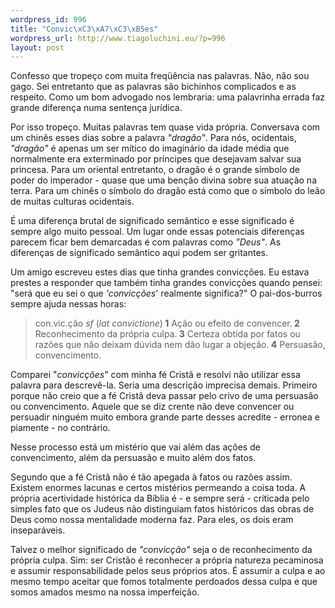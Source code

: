 ```yaml
--- 
wordpress_id: 996
title: "Convic\xC3\xA7\xC3\xB5es"
wordpress_url: http://www.tiagoluchini.eu/?p=996
layout: post
---
```

Confesso que tropeço com muita freqüência nas palavras. Não, não sou gago. Sei entretanto que as palavras são bichinhos complicados e as respeito. Como um bom advogado nos lembraria: uma palavrinha errada faz grande diferença numa sentença jurídica.

Por isso tropeço. Muitas palavras tem quase vida própria. Conversava com um chinês esses dias sobre a palavra <em>"dragão"</em>. Para nós, ocidentais, <em>"dragão"</em> é apenas um ser mítico do imaginário da idade média que normalmente era exterminado por príncipes que desejavam salvar sua princesa. Para um oriental entretanto, o dragão é o grande símbolo de poder do imperador - quase que uma benção divina sobre sua atuação na terra. Para um chinês o símbolo do dragão está como que o símbolo do leão de muitas culturas ocidentais.

É uma diferença brutal de significado semântico e esse significado é sempre algo muito pessoal. Um lugar onde essas potenciais diferenças parecem ficar bem demarcadas é com palavras como <em>"Deus"</em>. As diferenças de significado semântico aqui podem ser gritantes.

Um amigo escreveu estes dias que tinha grandes convicções. Eu estava prestes a responder que também tinha grandes convicções quando pensei: "será que eu sei o que <em>'convicções</em>' realmente significa?" O pai-dos-burros sempre ajuda nessas horas:
<blockquote>con.vic.ção
<span class="descricao"><em> sf</em> (<em>lat convictione</em>)<strong> 1</strong> Ação ou efeito de convencer.<strong> 2</strong> Reconhecimento da própria culpa.<strong> 3</strong> Certeza obtida por fatos ou razões que não deixam dúvida nem dão lugar a objeção.<strong> 4</strong> Persuasão, convencimento.</span></blockquote>
Comparei "<em>convicções</em>" com minha fé Cristã e resolvi não utilizar essa palavra para descrevê-la. Seria uma descrição imprecisa demais. Primeiro porque não creio que a fé Cristã deva passar pelo crivo de uma persuasão ou convencimento. Aquele que se diz crente não deve convencer ou persuadir ninguém muito embora grande parte desses acredite - erronea e piamente - no contrário.

Nesse processo está um mistério que vai além das ações de convencimento, além da persuasão e muito além dos fatos.

Segundo que a fé Cristã não é tão apegada à fatos ou razões assim. Existem enormes lacunas e certos mistérios permeando a coisa toda. A própria acertividade histórica da Bíblia é - e sempre será - criticada pelo simples fato que os Judeus não distinguiam fatos históricos das obras de Deus como nossa mentalidade moderna faz. Para eles, os dois eram inseparáveis.

Talvez o melhor significado de <em>"convicção"</em> seja o de reconhecimento da própria culpa. Sim: ser Cristão é reconhecer a própria natureza pecaminosa e assumir responsabilidade pelos seus próprios atos. É assumir a culpa e ao mesmo tempo aceitar que fomos totalmente perdoados dessa culpa e que somos amados mesmo na nossa imperfeição.
